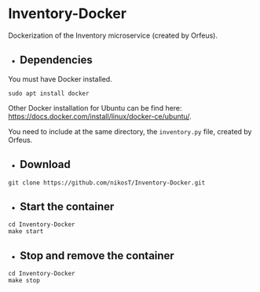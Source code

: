 # Inventory-Docker
Dockerization of the Inventory microservice (created by Orfeus).

* ## Dependencies
You must have Docker installed.
```
sudo apt install docker
```

Other Docker installation for Ubuntu can be find here: https://docs.docker.com/install/linux/docker-ce/ubuntu/.

You need to include at the same directory, the ```inventory.py``` file, created by Orfeus.


* ## Download
```
git clone https://github.com/nikosT/Inventory-Docker.git
```

* ## Start the container
```
cd Inventory-Docker
make start
```

* ## Stop and remove the container

```
cd Inventory-Docker
make stop
```

